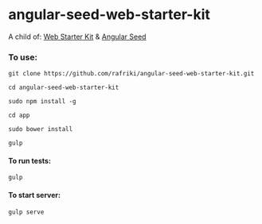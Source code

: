 # angular-seed-web-starter-kit

A child of:
[Web Starter Kit](http://developers.google.com/web/starter-kit) & [Angular Seed](https://github.com/angular/angular-seed)

### To use:

	git clone https://github.com/rafriki/angular-seed-web-starter-kit.git

	cd angular-seed-web-starter-kit

	sudo npm install -g

	cd app

	sudo bower install

	gulp

#### To run tests:

	gulp

#### To start server:

	gulp serve